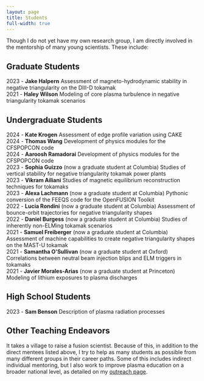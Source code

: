 ```yaml
---
layout: page
title: Students
full-width: true
---
```


Though I do not yet have my own research group, I am directly involved in the mentorship of many young scientists. 
These include: 

## Graduate Students

2023 - **Jake Halpern** Assessment of magneto-hydrodynamic stability in negative triangularity on the DIII-D tokamak<br />
2021 - **Haley Wilson** Modeling of core plasma turbulence in negative triangularity tokamak scenarios<br />

## Undergraduate Students

2024 - **Kate Krogen** Assessment of edge profile variation using CAKE<br />
2024 - **Thomas Wang** Development of physics modules for the CFSPOPCON code<br />
2024 - **Aaroosh Ramadorai** Development of physics modules for the CFSPOPCON code<br />
2023 - **Sophia Guizzo** (now a graduate student at Columbia) Studies of vertical stability for negative triangularity tokamak power plants<br />
2023 - **Vikram Ailiani** Studies of magnetic equilibrium reconstruction techniques for tokamaks<br />
2023 - **Alexa Lachmann** (now a graduate student at Columbia) Pythonic conversion of the FEEQS code
for the OpenFUSION Toolkit<br />
2022 - **Lucia Rondini** (now a graduate student at Columbia) Assessment of bounce-orbit trajectories for negative triangularity shapes<br />
2022 - **Daniel Burgess** (now a graduate student at Columbia) Studies of inherently non-ELMing tokamak scenarios<br />
2021 - **Samuel Freiberger** (now a graduate student at Columbia) Assessment of machine capabilities to create negative triangularity shapes on the MAST-U tokamak<br />
2021 - **Samantha O'Sullivan** (now a graduate student at Oxford) Correlations between neutral beam injection blips and ELM triggers in tokamaks<br />
2021 - **Javier Morales-Arias** (now a graduate student at Princeton) Modeling of lithium exposures to plasma discharges<br />

## High School Students

2023 - **Sam Benson** Description of plasma radiation processes

## Other Teaching Endeavors

It takes a village to raise a fusion scientist. 
Because of this, in addition to the direct mentees listed above, I try to help as many students as possible from many different groups in their career paths. 
Some of this includes indirect individual mentoring, but I also work to improve plasma education on a broader national level, as detailed on my [outreach page]( https://www.oaknelson.com/outreach/).
